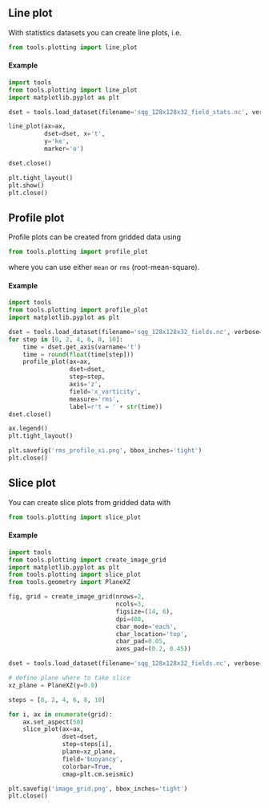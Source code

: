 ## Line plot
With statistics datasets you can create line plots, i.e.
```python
from tools.plotting import line_plot
```
#### Example
```python
import tools
from tools.plotting import line_plot
import matplotlib.pyplot as plt

dset = tools.load_dataset(filename='sqg_128x128x32_field_stats.nc', verbose=False)

line_plot(ax=ax,
          dset=dset, x='t',
          y='ke',
          marker='o')

dset.close()

plt.tight_layout()
plt.show()
plt.close()
```

## Profile plot
Profile plots can be created from gridded data using
```python
from tools.plotting import profile_plot
```
where you can use either `mean` or `rms` (root-mean-square).

#### Example
```python
import tools
from tools.plotting import profile_plot
import matplotlib.pyplot as plt

dset = tools.load_dataset(filename='sqg_128x128x32_fields.nc', verbose=False)
for step in [0, 2, 4, 6, 8, 10]:
    time = dset.get_axis(varname='t')
    time = round(float(time[step]))
    profile_plot(ax=ax,
                 dset=dset,
                 step=step,
                 axis='z',
                 field='x_vorticity',
                 measure='rms',
                 label=r't = ' + str(time))
dset.close()

ax.legend()
plt.tight_layout()

plt.savefig('rms_profile_xi.png', bbox_inches='tight')
plt.close()
```

## Slice plot
You can create slice plots from gridded data with
```python
from tools.plotting import slice_plot
```

#### Example
```python
import tools
from tools.plotting import create_image_grid
import matplotlib.pyplot as plt
from tools.plotting import slice_plot
from tools.geometry import PlaneXZ

fig, grid = create_image_grid(nrows=2,
                              ncols=3,
                              figsize=(14, 6),
                              dpi=400,
                              cbar_mode='each',
                              cbar_location='top',
                              cbar_pad=0.05,
                              axes_pad=(0.2, 0.45))

dset = tools.load_dataset(filename='sqg_128x128x32_fields.nc', verbose=False)

# define plane where to take slice
xz_plane = PlaneXZ(y=0.0)

steps = [0, 2, 4, 6, 8, 10]

for i, ax in enumerate(grid):
    ax.set_aspect(50)
    slice_plot(ax=ax,
               dset=dset,
               step=steps[i],
               plane=xz_plane,
               field='buoyancy',
               colorbar=True,
               cmap=plt.cm.seismic)

plt.savefig('image_grid.png', bbox_inches='tight')
plt.close()
```
